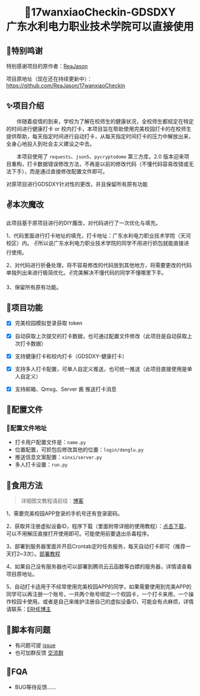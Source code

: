 <div align="center"> 
<h1 align="center">
🌈17wanxiaoCheckin-GDSDXY<br>
    广东水利电力职业技术学院可以直接使用
</h1>
</div>



## 🤞特别鸣谢

特别感谢项目的原作者：[ReaJason](https://reajason.top/)

项目原地址（现在还在持续更新中）：https://github.com/ReaJason/17wanxiaoCheckin

## ✨项目介绍

&emsp;&emsp;伴随着疫情的到来，学校为了解在校师生的健康状况，全校师生都规定在特定的时间进行健康打卡 or 校内打卡，本项目旨在帮助使用完美校园打卡的在校师生提供帮助，每天指定时间进行自动打卡，从每天指定时间打卡的压力中解放出来，全身心地投入到社会主义建设之中去。

&emsp;&emsp;本项目使用了 `requests`、`json5`、`pycryptodome` 第三方库，2.0 版本迎来项目重构，打卡数据错误修改方法，不再是以前的修改代码（不懂代码容易改错或无法下手），而是通过直接修改配置文件即可。

对原项目进行GDSDXY针对性的更改，并且保留所有原有功能

## ✌️本次魔改

此项目基于原项目进行的DIY魔改，对代码进行了一次优化与填充。

1、代码里面进行打卡地址的填充，打卡地址：广东水利电力职业技术学院（天河校区）内。 ✌️所以说广东水利电力职业技术学院的同学不用进行抓包就能直接进行使用。

2、对代码进行折叠处理，将不容易修改的代码放到其他地方，将需要更改的代码单独列出来进行极简优化。✌️完美解决不懂代码的同学不懂哪里下手。

3、保留所有原有功能。

## 🔰项目功能

* [x] 完美校园模拟登录获取 token
* [x] 自动获取上次提交的打卡数据，也可通过配置文件修改（此项目是自动获取上次打卡数据）
* [x] 支持健康打卡和校内打卡（GDSDXY-健康打卡）
* [x] 支持多人打卡配置，可单人自定义推送，也可统一推送（此项目直接使用是单人自定义）
* [x] 支持邮箱、Qmsg、Server 酱  推送打卡消息



## 🎨配置文件



### 🚩配置文件地址

- 打卡用户配置文件是：`name.py`
- 位置配置，可抓包后修改其他的位置：`login/denglu.py`
- 推送信息文案配置：`xinxi/server.py`
- 多人打卡设置：`run.py`

## 🍗食用方法

> 详细图文教程请前往：[博客](https://blog.erhe.group/2021/08/13/%E5%AE%8C%E7%BE%8E%E6%A0%A1%E5%9B%AD%E8%87%AA%E5%8A%A8%E6%89%93%E5%8D%A1/)

1、需要完美校园APP登录的手机号还有登录密码。

2、获取并注册虚拟设备ID，程序下载（里面附带详细的使用教程）：[点击下载](https://sucai.erhe.group/17wanxiao/17wx.zip)，可以不用解压直接打开使用即可。可能使用前要退出杀毒程序。

3、部署到服务器里面并开启Crontab定时任务服务，每天自动打卡即可（推荐一天打2~3次）。[部署教程](https://blog.erhe.group/2021/08/14/完美校园打卡服务器部署/)

4、如果自己没有服务器也可以部署到腾讯云云函数等白嫖的服务器，详情请查看项目原地址。

5、自动打卡适用于不经常使用完美校园APP的同学，如果需要使用到完美APP的同学可以再注册一个账号，一共两个账号绑定一个校园卡，一个打卡来用，一个操作校园卡使用。或者是自己来维护注册自己的虚拟设备ID，可能会有点麻烦，详情请联系：[ERHE博主](https://blog.erhe.group/)

## 🙋‍脚本有问题

* 有问题可提 [issue](https://github.com/ReaJason/17wanxiaoCheckin-Actions/issues)
* 也可加群反馈 [交流群](https://github.com/ReaJason/17wanxiaoCheckin-Actions/issues/30)

## 📜FQA


- BUG等待反馈......

